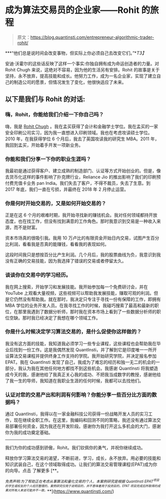 # 成为算法交易员的企业家——Rohit 的旅程

> 原文：<https://blog.quantinsti.com/entrepreneur-algorithmic-trader-rohit/>

***“他们总是说时间会改变事物，但实际上你必须自己去改变它们。”**T3】*

安迪·沃霍尔的这些话反映了这样一个事实:你独自拥有成为命运创造者的力量。对 Rohit Chugh 来说，这绝对不容易，因为他的生活另有安排。Rohit 的故事是关于坚持，永不放弃，提高技能和成长。他努力工作，成为一名企业家，实现了建立自己的制造公司的愿景，但情况发生了变化，他很快适应了未来。

## 以下是我们与 Rohit 的对话:

### 嗨，Rohit，你能给我们介绍一下你自己吗？

嗨，我是 [Rohit Chugh](https://www.linkedin.com/in/rohitgchugh/) 。我在孟买获得了会计和金融学士学位。我在孟买的一家安全印刷公司实习，因为我一直想进入印刷领域。我也在考虑攻读硕士学位。2010 年，在我获得学位 6 个月后，我去了英国攻读我的研究生 MBA。2011 年，我回到孟买，开始着手开发一项新业务。

### 你能和我们分享一下你的职业生涯吗？

我最初是通过获得客户、建立成熟的制造部门、认证等方式开始创业的。但是，像去货币化这样的事件影响了扑克牌行业，Reliance Jio 的推出影响了我们的印刷预付费充值卡业务 pan India。我们失去了客户，不得不裁员，失去了生意。到 2017 年底，我们一直在亏损，并最终在 2018 年 2 月停止运营。

### 你是何时开始交易的，又是如何开始交易的？

正是在这 6 个月的艰难时期，我开始寻找新的赚钱机会。我对任何领域都持开放态度，也在找工作，但没有找到满意的工作角色。那时我意识到交易是一种收入来源，而不是财富。

资本市场真的很吸引我。我用 10 万卢比的有限资金开始日内交易，试图产生百分比利润，看看我是否真的能赚钱，看看我的表现如何。

这段时间我只是想按百分比产生利润。几个月后，我的股票曲线为负，我意识到我没有正确的交易技能，因为我选择了错误的交易或者停留太久。

### 谈谈你在交易中的学习经历。

我在网上搜索，开始学习和发展技能。我开始参加每一个免费研讨会，并在 YouTube 上观看大量视频，这些视频可以帮助我发展技能，赚取可观的利润。但是它仍然没有帮助我。就在那时，我决定只专注于寻找一份有保障的工作，即拥有 MBA 学位的业务开发人员。在我寻找工作的时候，我碰巧搜索了最高和最新的职位，在那里我遇到了数据分析师，那时我在资本市场上看到了一些数据分析师的职位空缺。那时我已经决定了我想在哪个领域工作。

### 你是什么时候决定学习算法交易的，是什么促使你这样做的？

我没有这方面的技能，我知道我必须学习一些专业课程，这些课程也会帮助我在毕业后找到一份工作。这是我偶然发现 QuantInsti，并了解到它是印度唯一一所开设算法交易课程并提供终身工作支持的学院。我开始研究学院，并决定报名参加 EPAT。我在 QuantInsti 发现了自己，我成为了难忘的经历和独一无二的机会的一部分，我认为我在其他任何地方都找不到这些机会。我感谢 QuantInsti 将我塑造成今天的我，感谢他给了我真正关心我的成功、不把我当成数字的教授，感谢他给了我一生的导师，我知道在我职业生涯的任何时候，我都可以去找他们。

### **认证对您的交易产出和利润有何影响？你能分享一些百分比方面的数据吗？**

通过 QuantInsti，我得以在一家金融科技公司获得一份战略开发人员的实习工作，现在继续全职工作。在这里，我编码和回测不同的策略，我还没有通过算法交易部署任何资金，因为我还在开发阶段。感谢你为我打开这么多机会的大门，感谢你为我的成功奠定基础。

* * *

我们为你的成功感到骄傲，Rohit。我们钦佩你的勇气，并祝你继续成功。

释放你学习算法交易的渴望，不断前进，学习，成长，永不放弃。用必要的技能和知识武装自己，在这个领域取得成功。让我们的算法交易管理课程(EPAT)成为你的向导。点击 了解更多 [**。

<small>*免责声明:为了帮助正在考虑从事算法和量化交易的个人，本案例研究是根据 QuantInsti EPAT<sup>项目的学生或校友的个人经历整理的。案例研究仅用于说明目的，并不意味着用于投资目的。EPAT 项目完成后所取得的成果对所有人来说可能并不一致。</sup>*</small>**](https://www.quantinsti.com/)